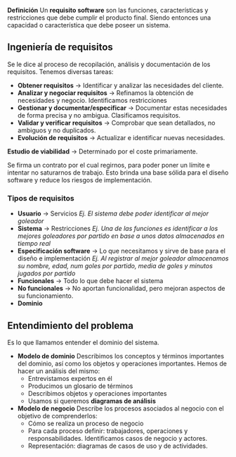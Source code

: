 **Definición**
Un **requisito software** son las funciones, características y restricciones que debe cumplir el producto final. Siendo entonces una capacidad o característica que debe poseer un sistema.
## Ingeniería de requisitos
Se le dice al proceso de recopilación, análisis y documentación de los requisitos. Tenemos diversas tareas:
- **Obtener requisitos** -> Identificar y analizar las necesidades del cliente.
- **Analizar y negociar requisitos** -> Refinamos la obtención de necesidades y negocio. Identificamos restricciones
- **Gestionar y documentar/especificar** -> Documentar estas necesidades de forma precisa y no ambigua. Clasificamos requisitos.
- **Validar y verificar requisitos** -> Comprobar que sean detallados, no ambiguos y no duplicados.
- **Evolución de requisitos** -> Actualizar e identificar nuevas necesidades.

**Estudio de viabilidad** -> Determinado por el coste primariamente.

Se firma un contrato por el cual regirnos, para poder poner un límite e intentar no saturarnos de trabajo. Esto brinda una base sólida para el diseño software y reduce los riesgos de implementación.
### Tipos de requisitos
- **Usuario** -> Servicios *Ej. El sistema debe poder identificar al mejor goleador*
- **Sistema** -> Restricciones *Ej. Una de las funciones es identificar a los mejores goleadores por partido en base a unos datos almacenados en tiempo real*
- **Especificación software** -> Lo que necesitamos y sirve de base para el diseño e implementación *Ej. Al registrar al mejor goleador almacenamos su nombre, edad, num goles por partido, media de goles y minutos jugados por partido*
- **Funcionales** -> Todo lo que debe hacer el sistema
- **No funcionales** -> No aportan funcionalidad, pero mejoran aspectos de su funcionamiento.
- **Dominio**
## Entendimiento del problema
Es lo que llamamos entender el dominio del sistema.
- **Modelo de dominio** Describimos los conceptos y términos importantes del dominio, así como los objetos y operaciones importantes. Hemos de hacer un análisis del mismo:
	- Entrevistamos expertos en él
	- Producimos un glosario de términos
	- Describimos objetos y operaciones importantes
	- Usamos si queremos **diagramas de análisis**
- **Modelo de negocio** Describe los procesos asociados al negocio con el objetivo de comprenderlos:
	- Cómo se realiza un proceso de negocio
	- Para cada proceso definir: trabajadores, operaciones y responsabilidades. Identificamos casos de negocio y actores.
	- Representación: diagramas de casos de uso y de actividades.